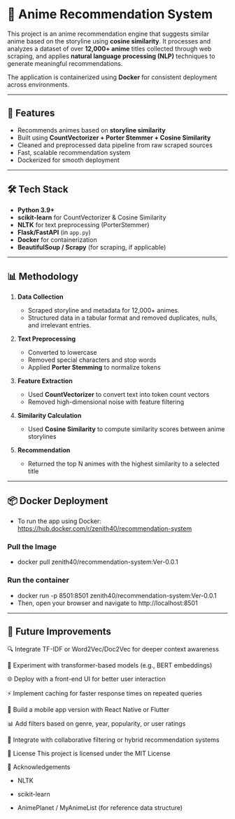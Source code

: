 # 🎌 Anime Recommendation System

This project is an anime recommendation engine that suggests similar anime based on the storyline using **cosine similarity**. It processes and analyzes a dataset of over **12,000+ anime** titles collected through web scraping, and applies **natural language processing (NLP)** techniques to generate meaningful recommendations.

The application is containerized using **Docker** for consistent deployment across environments.

---

## 🚀 Features

- Recommends animes based on **storyline similarity**
- Built using **CountVectorizer + Porter Stemmer + Cosine Similarity**
- Cleaned and preprocessed data pipeline from raw scraped sources
- Fast, scalable recommendation system
- Dockerized for smooth deployment

---

## 🛠 Tech Stack

- **Python 3.9+**
- **scikit-learn** for CountVectorizer & Cosine Similarity
- **NLTK** for text preprocessing (PorterStemmer)
- **Flask/FastAPI** (in `app.py`)
- **Docker** for containerization
- **BeautifulSoup / Scrapy** (for scraping, if applicable)

---

## 📊 Methodology

1. **Data Collection**  
   - Scraped storyline and metadata for 12,000+ animes.
   - Structured data in a tabular format and removed duplicates, nulls, and irrelevant entries.

2. **Text Preprocessing**  
   - Converted to lowercase
   - Removed special characters and stop words
   - Applied **Porter Stemming** to normalize tokens

3. **Feature Extraction**  
   - Used **CountVectorizer** to convert text into token count vectors
   - Removed high-dimensional noise with feature filtering

4. **Similarity Calculation**  
   - Used **Cosine Similarity** to compute similarity scores between anime storylines

5. **Recommendation**  
   - Returned the top N animes with the highest similarity to a selected title

---

## 📦 Docker Deployment

* To run the app using Docker: https://hub.docker.com/r/zenith40/recommendation-system

### Pull the Image
* docker pull zenith40/recommendation-system:Ver-0.0.1

### Run the container
* docker run -p 8501:8501 zenith40/recommendation-system:Ver-0.0.1
* Then, open your browser and navigate to http://localhost:8501

---

## 🌱 Future Improvements
🔍 Integrate TF-IDF or Word2Vec/Doc2Vec for deeper context awareness

🧠 Experiment with transformer-based models (e.g., BERT embeddings)

🌐 Deploy with a front-end UI for better user interaction

⚡ Implement caching for faster response times on repeated queries

📱 Build a mobile app version with React Native or Flutter

📊 Add filters based on genre, year, popularity, or user ratings

👥 Integrate with collaborative filtering or hybrid recommendation systems

📄 License
This project is licensed under the MIT License

🙌 Acknowledgements
* NLTK

* scikit-learn

* AnimePlanet / MyAnimeList (for reference data structure)